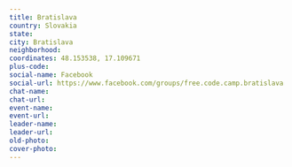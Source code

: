 ```yaml
---
title: Bratislava
country: Slovakia
state: 
city: Bratislava
neighborhood: 
coordinates: 48.153538, 17.109671
plus-code:
social-name: Facebook
social-url: https://www.facebook.com/groups/free.code.camp.bratislava
chat-name:
chat-url:
event-name:
event-url:
leader-name:
leader-url:
old-photo: 
cover-photo:
---
```


